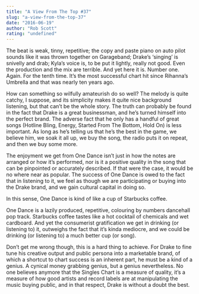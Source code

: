 ```yaml
---
title: "A View From The Top #37"
slug: "a-view-from-the-top-37"
date: "2016-06-19"
author: "Rob Scott"
rating: "undefined"
---
```


The beat is weak, tinny, repetitive; the copy and paste piano on auto pilot sounds like it was thrown together on Garageband; Drake’s ‘singing’ is snivelly and drab; Kyla’s voice is, to be put it lightly, really not good. Even the production and the mix are terrible. And yet here it is. Number one. Again. For the tenth time. It’s the most successful chart hit since Rihanna’s Umbrella and that was nearly ten years ago.

How can something so wilfully amateurish do so well? The melody is quite catchy, I suppose, and its simplicity makes it quite nice background listening, but that can’t be the whole story. The truth can probably be found in the fact that Drake is a great businessman, and he’s turned himself into the perfect brand. The adverse fact that he only has a handful of great songs (Hotline Bling, Energy, Started From The Bottom, Hold On) is less important. As long as he’s telling us that he’s the best in the game, we believe him, we soak it all up, we buy the song, the radio puts it on repeat, and then we buy some more.

The enjoyment we get from One Dance isn’t just in how the notes are arranged or how it’s performed, nor is it a positive quality in the song that can be pinpointed or accurately described. If that were the case, it would be no where near as popular. The success of One Dance is owed to the fact that in listening to it, we feel as though we are participating or buying into the Drake brand, and we gain cultural capital in doing so.

In this sense, One Dance is kind of like a cup of Starbucks coffee.

One Dance is a lazily produced, repetitive, colouring by numbers dancehall pop track. Starbucks coffee tastes like a hot cocktail of chemicals and wet cardboard. And yet the consumerist gratification we get in drinking (or listening to) it, outweighs the fact that it’s kinda mediocre, and we could be drinking (or listening to) a much better cup (or song).

Don’t get me wrong though, this is a hard thing to achieve. For Drake to fine tune his creative output and public persona into a marketable brand, of which a shortcut to chart success is an inherent part, he must be a kind of a genius. A cynical money grabbing genius, but a genius nevertheless. No one believes anymore that the Singles Chart is a measure of quality, it’s a measure of how good artists and record labels are at manipulating the music buying public, and in that respect, Drake is without a doubt the best.
